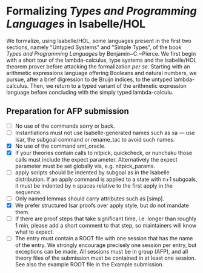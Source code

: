 Formalizing _Types and Programming Languages_ in Isabelle/HOL
=================================

We formalize, using Isabelle/HOL, some languages present in the first two sections, namely "Untyped
Systems" and "Simple Types", of the book _Types and Programming Languages_ by Benjamin~C.~Pierce.
We first begin with a short tour of the lambda-calculus, type systems and the Isabelle/HOL theorem
prover before attacking the formalization _per se_. Starting with an arithmetic expressions language
offering Booleans and natural numbers, we pursue, after a brief digression to de Bruijn indices, to
the untyped lambda-calculus. Then, we return to a typed variant of the arithmetic expression
language before concluding with the simply typed lambda-calculu.

Preparation for AFP submission
------------------------------

- [ ] No use of the commands sorry or back.
- [ ] Instantiations must not use Isabelle-generated names such as xa — use
      Isar, the subgoal command or rename_tac to avoid such names.
- [x] No use of the command smt_oracle.
- [x] If your theories contain calls to nitpick, quickcheck, or nunchaku those
      calls must include the expect parameter. Alternatively the expect
      parameter must be set globally via, e.g. nitpick_params.
- [ ] apply scripts should be indented by subgoal as in the Isabelle
      distribution. If an apply command is applied to a state with n+1 subgoals,
      it must be indented by n spaces relative to the first apply in the
      sequence.
- [ ] Only named lemmas should carry attributes such as [simp].
- [x] We prefer structured Isar proofs over apply style, but do not mandate
      them.
- [ ] If there are proof steps that take significant time, i.e. longer than
      roughly 1 min, please add a short comment to that step, so maintainers
      will know what to expect.
- [ ] The entry must contain a ROOT file with one session that has the name of
      the entry. We strongly encourage precisely one session per entry, but
      exceptions can be made. All sessions must be in group (AFP), and all
      theory files of the submission must be contained in at least one session.
      See also the example ROOT file in the Example submission. 
